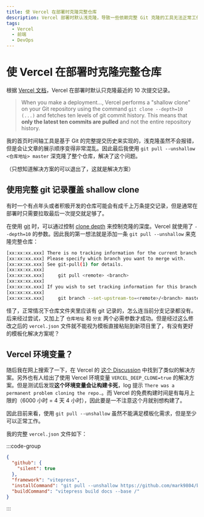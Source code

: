 ```yaml
---
title: 使 Vercel 在部署时克隆完整仓库
description: Vercel 部署时默认浅克隆，导致一些依赖完整 Git 克隆的工具无法正常工作。我们来解决这个问题。
tags:
  - Vercel
  - 前端
  - DevOps
---
```


# 使 Vercel 在部署时克隆完整仓库

根据 [Vercel 文档](https://vercel.com/docs/deployments/configure-a-build#configuring-a-build)，Vercel 在部署时默认只克隆最近的 10 次提交记录。

> When you make a deployment..., Vercel performs a "shallow clone" on your Git repository using the command `git clone --depth=10 (...)` and fetches ten levels of git commit history. This means that **only the latest ten commits are pulled** and not the entire repository history.

我的首页时间轴工具是基于 Git 的完整提交历史来实现的，浅克隆虽然不会报错，但是会让文章的展示顺序变得非常混乱。因此最后我使用 `git pull --unshallow <仓库地址> master` 深克隆了整个仓库，解决了这个问题。

（只想知道解决方案的可以退出了，这就是解决方案）

## 使用完整 git 记录覆盖 shallow clone

有时一个有点年头或者积极开发的仓库可能会有成千上万条提交记录，但是通常在部署时只需要拉取最后一次提交就足够了。

在使用 [git](https://git-scm.com/) 时，可以通过控制 [clone depth](https://git-scm.com/docs/git-clone#Documentation/git-clone.txt-code--depthcodeemltdepthgtem) 来控制克隆的深度。Vercel 就使用了 `--depth=10` 的参数。因此我的第一想法就是添加一条 `git pull --unshallow` 来克隆完整仓库：

```bash
[xx:xx:xx.xxx] There is no tracking information for the current branch.
[xx:xx:xx.xxx] Please specify which branch you want to merge with.
[xx:xx:xx.xxx] See git-pull(1) for details.
[xx:xx:xx.xxx]
[xx:xx:xx.xxx]     git pull <remote> <branch>
[xx:xx:xx.xxx]
[xx:xx:xx.xxx] If you wish to set tracking information for this branch you can do so with:
[xx:xx:xx.xxx]
[xx:xx:xx.xxx]     git branch --set-upstream-to=<remote>/<branch> master
```

怪了，正常情况下仓库文件夹里应该有 git 记录的，怎么连当前分支记录都没有。后来经过尝试，又加上了 `仓库地址` 和 `分支` 两个必需参数才成功。但是经过这么修改之后的 `vercel.json` 文件就不能视为模板直接粘贴到新项目里了，有没有更好的模板化解决方案呢？

## Vercel 环境变量？

随后我在网上搜索了一下，在 Vercel 的 [这个 Discussion](https://github.com/vercel/vercel/discussions/5737) 中找到了类似的解决方案。另外也有人给出了使用 Vercel 环境变量 `VERCEL_DEEP_CLONE=true` 的解决方案。但是测试后发现**这个环境变量会让构建卡死**，log 提示 `There was a permanent problem cloning the repo.`。而 Vercel 的免费构建时间是有每月上限的（6000 小时 = 4 天 4 小时），因此要是一不注意这个月就别想构建了。

因此目前来看，使用 `git pull --unshallow` 虽然不能满足模板化需求，但是至少可以正常工作。

我的完整 `vercel.json` 文件如下：

:::code-group

```json [vercel.json]
{
  "github": {
    "silent": true
  },
  "framework": "vitepress",
  "installCommand": "git pull --unshallow https://github.com/mark9804/blog master && pnpm install",
  "buildCommand": "vitepress build docs --base /"
}
```

:::

